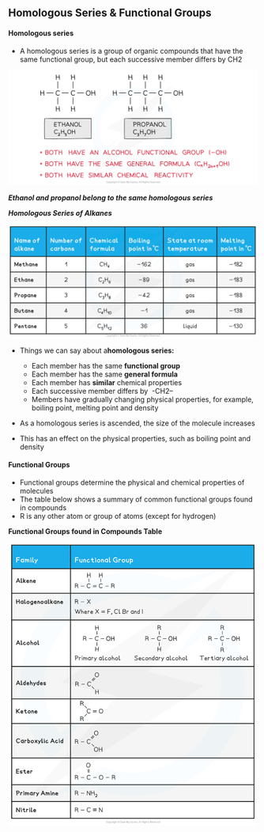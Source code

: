 ## Homologous Series & Functional Groups

#### Homologous series

* A homologous series is a group of organic compounds that have the same functional group, but each successive member differs by CH2

![An Introduction to AS Level Organic Chemistry Ethanol and Propanol, downloadable AS & A Level Chemistry revision notes](3.1-An-Introduction-to-AS-Level-Organic-Chemistry-Ethanol-and-Propanol.png)

***Ethanol and propanol belong to the same homologous series***

***Homologous Series of Alkanes***

![](10.1.1-Homologous-Series-of-Alkanes-2.png)

* Things we can say about a**homologous series:**

  + Each member has the same **functional group**
  + Each member has the same **general formula**
  + Each member has **similar** chemical properties
  + Each successive member differs by  -CH2–
  + Members have gradually changing physical properties, for example, boiling point, melting point and density
* As a homologous series is ascended, the size of the molecule increases
* This has an effect on the physical properties, such as boiling point and density

#### Functional Groups

* Functional groups determine the physical and chemical properties of molecules
* The table below shows a summary of common functional groups found in compounds
* R is any other atom or group of atoms (except for hydrogen)

**Functional Groups found in Compounds Table**

![An Introduction to AS Level Organic Chemistry Functional Groups, downloadable AS & A Level Chemistry revision notes](3.1-An-Introduction-to-AS-Level-Organic-Chemistry-Functional-Groups.png)